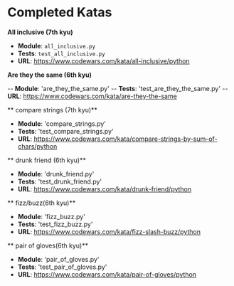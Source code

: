 # Completed Katas

**All inclusive (7th kyu)**

- **Module**: `all_inclusive.py`
- **Tests**: `test_all_inclusive.py`
- **URL**: https://www.codewars.com/kata/all-inclusive/python

**Are they the same (6th kyu)**

-- **Module**: 'are_they_the_same.py'
-- **Tests**: 'test_are_they_the_same.py'
-- **URL**: https://www.codewars.com/kata/are-they-the-same

** compare strings (7th kyu)**

- **Module**: 'compare_strings.py'
- **Tests**: 'test_compare_strings.py'
- **URL**: https://www.codewars.com/kata/compare-strings-by-sum-of-chars/python

** drunk friend (6th kyu)**

- **Module**: 'drunk_friend.py'
- **Tests**: 'test_drunk_friend.py'
- **URL**: https://www.codewars.com/kata/drunk-friend/python

** fizz/buzz(6th kyu)**

- **Module**: 'fizz_buzz.py'
- **Tests**: 'test_fizz_buzz.py'
- **URL**: https://www.codewars.com/kata/fizz-slash-buzz/python

** pair of gloves(6th kyu)**

- **Module**: 'pair_of_gloves.py'
- **Tests**: 'test_pair_of_gloves.py'
- **URL**: https://www.codewars.com/kata/pair-of-gloves/python
